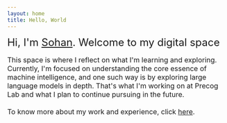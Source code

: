 ```yaml
---
layout: home
title: Hello, World
---
```


<div class="home-description" style="font-size:1.5rem; margin-bottom:1rem;">
  Hi, I'm <a href="/about">Sohan</a>. Welcome to my digital space<br>
</div>

<div class="home-subtext" style="font-size:1rem; margin-bottom:1rem;">
  This space is where I reflect on what I'm learning and exploring. Currently, I'm focused on understanding the core essence of machine intelligence, and one such way is by exploring large language models in depth. That's what I'm working on at Precog Lab and what I plan to continue pursuing in the future. <br>
  <br>
  To know more about my work and experience, click <a href="/experience">here</a>. 
</div>


